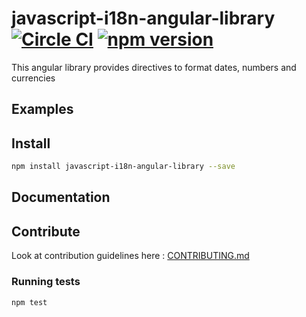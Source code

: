 javascript-i18n-angular-library [![Circle CI](https://circleci.com/gh/iadvize/javascript-i18n-angular-library.svg?style=svg)](https://circleci.com/gh/iadvize/javascript-i18n-angular-library) [![npm version](https://badge.fury.io/js/javascript-i18n-angular-library.svg)](https://badge.fury.io/js/javascript-i18n-angular-library)
===============================

This angular library provides directives to format dates, numbers and currencies

## Examples



## Install

``` sh
npm install javascript-i18n-angular-library --save
```

## Documentation


## Contribute

Look at contribution guidelines here : [CONTRIBUTING.md](CONTRIBUTING.md)


### Running tests

```sh
npm test
```
